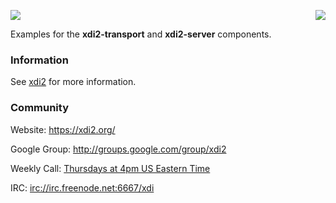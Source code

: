<a href="http://projectdanube.org/" target="_blank"><img src="http://projectdanube.github.com/xdi2/images/projectdanube_logo.png" align="right"></a>
<img src="http://projectdanube.github.com/xdi2/images/logo64.png"><br>

Examples for the **xdi2-transport** and **xdi2-server** components.

### Information

See [xdi2](https://github.com/projectdanube/xdi2) for more information.

### Community

Website: https://xdi2.org/

Google Group: http://groups.google.com/group/xdi2

Weekly Call: [Thursdays at 4pm US Eastern Time](https://github.com/projectdanube/xdi2/wiki/XDI2-Weekly-Call)

IRC: [irc://irc.freenode.net:6667/xdi](http://webchat.freenode.net?randomnick=1&channels=%23xdi)


